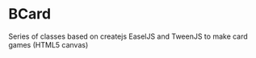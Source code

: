 BCard
=====

Series of classes based on createjs EaselJS and TweenJS to make card games (HTML5 canvas)